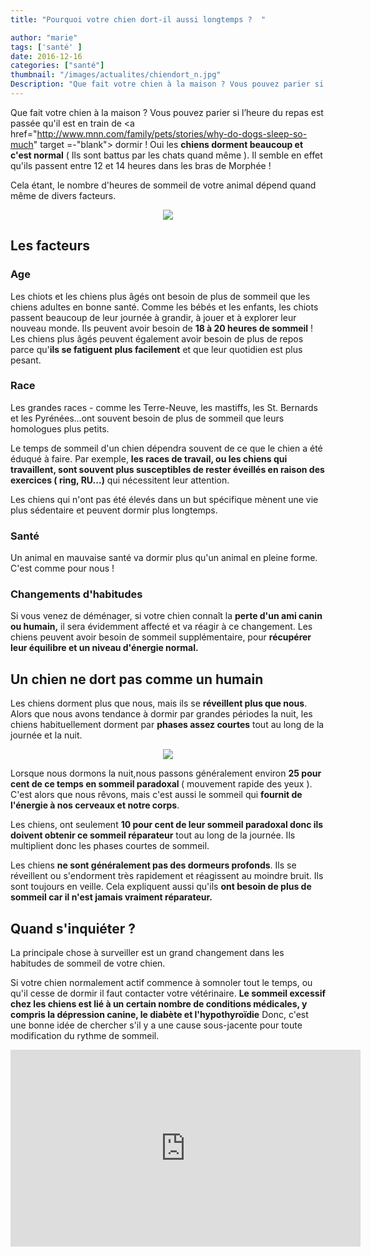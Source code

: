 ```yaml
---
title: "Pourquoi votre chien dort-il aussi longtemps ?  "

author: "marie"
tags: ['santé' ]
date: 2016-12-16
categories: ["santé"]
thumbnail: "/images/actualites/chiendort_n.jpg"
Description: "Que fait votre chien à la maison ? Vous pouvez parier si l’heure du repas est passée qu'il est en train de dormir   "
---
```

Que fait votre chien à la maison ? Vous pouvez parier si l’heure du repas est passée qu'il est en train de <a href="http://www.mnn.com/family/pets/stories/why-do-dogs-sleep-so-much" target =-"blank"> dormir </a>  ! Oui les <b>chiens dorment beaucoup et c'est normal</b> ( Ils sont battus par les chats quand même ). Il semble en effet qu'ils passent entre 12 et 14 heures dans les bras de Morphée !


Cela étant, le nombre d'heures de sommeil de votre animal dépend quand même de divers facteurs.


<p align="center"><img src="/images/actualites/Overnights.jpg"class="img-responsive"></p>





## Les facteurs  ##

<h3 > <b>Age </b></h3>

Les chiots et les chiens plus âgés ont besoin de plus de sommeil que les chiens adultes en bonne santé. Comme les bébés et les enfants, les chiots passent beaucoup de leur journée à grandir, à jouer et à explorer leur nouveau monde. Ils peuvent avoir besoin de <b>18 à 20 heures de sommeil</b> ! Les chiens plus âgés peuvent également avoir besoin de plus de repos parce qu'<b>ils se fatiguent plus facilement</b> et que leur quotidien est plus pesant.
<h3 >
 <b>Race</b></h3>

Les grandes races - comme les Terre-Neuve, les mastiffs, les St. Bernards et les Pyrénées...ont souvent besoin de plus de sommeil que leurs homologues plus petits.

Le temps de sommeil d'un chien  dépendra souvent de ce que le chien a été éduqué à faire. Par exemple, <b>les races de travail, ou les chiens qui travaillent,  sont souvent plus susceptibles de rester éveillés en raison des exercices ( ring, RU...)</b>  qui nécessitent leur attention.

Les chiens qui n'ont pas été élevés dans un but spécifique mènent une vie  plus sédentaire et peuvent dormir plus longtemps.
<h3 >
<b> Santé</b></h3>

 Un animal en mauvaise santé va dormir plus qu'un animal en pleine forme. C'est comme pour nous !
<h3 >
 <b> Changements d'habitudes</b></h3>

  Si vous venez de déménager, si votre chien connaît la <b>perte d'un ami canin ou humain,</b> il sera   évidemment affecté et va réagir à ce changement. Les chiens peuvent avoir besoin de sommeil supplémentaire, pour <b>récupérer leur équilibre et un niveau d'énergie normal.</b>

## Un chien ne dort pas comme un humain  ##

Les chiens dorment plus que nous, mais ils se <b>réveillent plus que nous</b>. Alors que nous avons tendance à dormir par grandes périodes la nuit, les chiens habituellement dorment par <b>phases assez courtes</b> tout au long de la journée et la nuit.


<p align="center"><img src="/images/actualites/chientriste.jpg"class="img-responsive"></p>


Lorsque nous dormons la nuit,nous passons généralement environ <b>25 pour cent de ce temps en  sommeil paradoxal </b>( mouvement rapide des yeux ). C'est alors que nous rêvons, mais c'est aussi le sommeil qui <b>fournit de l'énergie à nos cerveaux et notre corps</b>.

 Les chiens,  ont seulement <b>10 pour cent de leur sommeil paradoxal donc ils doivent obtenir ce sommeil réparateur</b> tout au long de la journée. Ils multiplient donc les phases courtes de sommeil.

 Les chiens <b>ne sont généralement pas des dormeurs profonds</b>. Ils  se réveillent ou s'endorment très rapidement et réagissent au moindre bruit. Ils sont toujours en veille. Cela expliquent aussi qu'ils <b>ont besoin de plus de sommeil car il n'est jamais vraiment réparateur.</b>


## Quand s'inquiéter ? ##
La principale chose à surveiller est un grand changement dans les habitudes de sommeil de votre chien.

Si votre chien normalement actif commence à somnoler tout le temps, ou qu'il cesse de dormir il faut contacter votre vétérinaire. <b>Le sommeil excessif chez les chiens est lié à un certain nombre de conditions médicales, y compris la dépression canine, le diabète et l'hypothyroïdie</b>  Donc, c'est une bonne idée de chercher s'il y a une cause sous-jacente pour toute modification du rythme de sommeil.

<iframe width="560" height="315" src="https://www.youtube.com/embed/X-UCPVcI7vU" frameborder="0" allowfullscreen></iframe>
